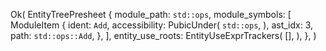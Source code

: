 Ok(
    EntityTreePresheet {
        module_path: `std::ops`,
        module_symbols: [
            ModuleItem {
                ident: `Add`,
                accessibility: PubicUnder(
                    `std::ops`,
                ),
                ast_idx: 3,
                path: `std::ops::Add`,
            },
        ],
        entity_use_roots: EntityUseExprTrackers(
            [],
        ),
    },
)